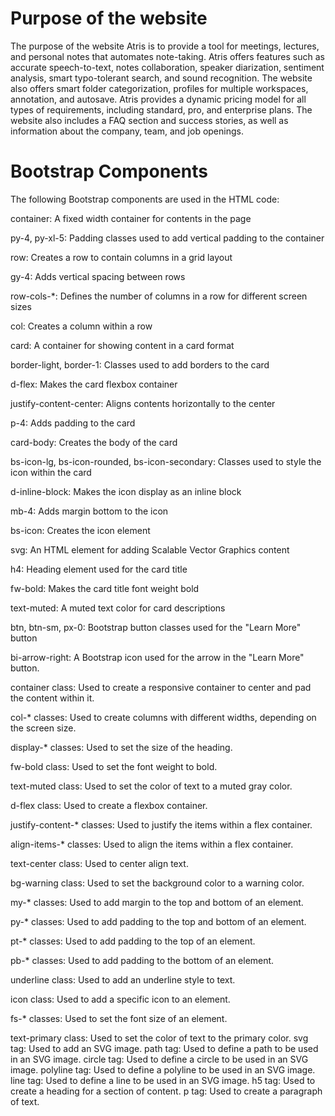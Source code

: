 # Purpose of the website
The purpose of the website Atris is to provide a tool for meetings, lectures, and personal notes that automates note-taking. Atris offers features such as accurate speech-to-text, notes collaboration, speaker diarization, sentiment analysis, smart typo-tolerant search, and sound recognition. The website also offers smart folder categorization, profiles for multiple workspaces, annotation, and autosave. Atris provides a dynamic pricing model for all types of requirements, including standard, pro, and enterprise plans. The website also includes a FAQ section and success stories, as well as information about the company, team, and job openings.

# Bootstrap Components
The following Bootstrap components are used in the HTML code:

container: A fixed width container for contents in the page

py-4, py-xl-5: Padding classes used to add vertical padding to the container

row: Creates a row to contain columns in a grid layout

gy-4: Adds vertical spacing between rows

row-cols-*: Defines the number of columns in a row for different screen sizes

col: Creates a column within a row

card: A container for showing content in a card format

border-light, border-1: Classes used to add borders to the card

d-flex: Makes the card flexbox container

justify-content-center: Aligns contents horizontally to the center

p-4: Adds padding to the card

card-body: Creates the body of the card

bs-icon-lg, bs-icon-rounded, bs-icon-secondary: Classes used to style the icon within the card

d-inline-block: Makes the icon display as an inline block

mb-4: Adds margin bottom to the icon

bs-icon: Creates the icon element

svg: An HTML element for adding Scalable Vector Graphics content

h4: Heading element used for the card title

fw-bold: Makes the card title font weight bold

text-muted: A muted text color for card descriptions

btn, btn-sm, px-0: Bootstrap button classes used for the "Learn More" button

bi-arrow-right: A Bootstrap icon used for the arrow in the "Learn More" button.

container class: Used to create a responsive container to center and pad the content within it.

col-* classes: Used to create columns with different widths, depending on the screen size.

display-* classes: Used to set the size of the heading.

fw-bold class: Used to set the font weight to bold.

text-muted class: Used to set the color of text to a muted gray color.

d-flex class: Used to create a flexbox container.

justify-content-* classes: Used to justify the items within a flex container.

align-items-* classes: Used to align the items within a flex container.

text-center class: Used to center align text.

bg-warning class: Used to set the background color to a warning color.

my-* classes: Used to add margin to the top and bottom of an element.

py-* classes: Used to add padding to the top and bottom of an element.

pt-* classes: Used to add padding to the top of an element.

pb-* classes: Used to add padding to the bottom of an element.

underline class: Used to add an underline style to text.

icon class: Used to add a specific icon to an element.

fs-* classes: Used to set the font size of an element.

text-primary class: Used to set the color of text to the primary color.
svg tag: Used to add an SVG image.
path tag: Used to define a path to be used in an SVG image.
circle tag: Used to define a circle to be used in an SVG image.
polyline tag: Used to define a polyline to be used in an SVG image.
line tag: Used to define a line to be used in an SVG image.
h5 tag: Used to create a heading for a section of content.
p tag: Used to create a paragraph of text.
